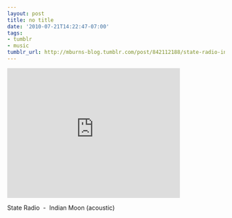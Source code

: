 ```yaml
---
layout: post
title: no title
date: '2010-07-21T14:22:47-07:00'
tags:
- tumblr
- music
tumblr_url: http://mburns-blog.tumblr.com/post/842112188/state-radio-indian-moon-acoustic
---
```

<iframe width="400" height="300"  id="youtube_iframe" src="https://www.youtube.com/embed/CLT-BMI6Ltk?feature=oembed&amp;enablejsapi=1&amp;origin=http://safe.txmblr.com&amp;wmode=opaque" frameborder="0" allowfullscreen></iframe>

State Radio  -  Indian Moon (acoustic)

